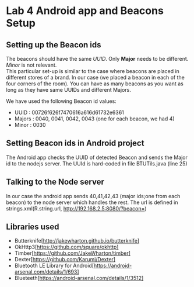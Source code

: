 Lab 4 Android app and Beacons Setup
==================================


Setting up the Beacon ids
-------------------------

The beacons should have the same *UUID*. Only **Major** needs to be different. *Minor* is not relevant.   
This particular set-up is similar to the case where beacons are placed in  different stores of a brand.
In our case (we placed a beacon in each of the four corners of the room). You can have as many beacons
as you want as long as they have same UUIDs and different Majors.
   
We have used the following Beacon id values:
   - UUID : 00726f626f7470616a616d61732e6361
   - Majors : 0040, 0041, 0042, 0043 (one for each beacon, we had 4)
   - Minor : 0030
   
Setting Beacon ids in Android project
-------------------------------------
The Android app checks the UUID of detected Beacon and sends the Major id to the nodejs server.
The UUId is hard-coded in file BTUTils.java (line 25)

   
Talking to the Node server
 -------------------------
 In our case the android app sends 40,41,42,43 (major ids;one from each beacon) to the node server which
 handles the rest.
 The url is defined in strings.xml(R.string.url, http://192.168.2.5:8080/?beacon=)
 
   
Libraries used
--------------
- Butterknife[http://jakewharton.github.io/butterknife]
- OkHttp3[https://github.com/square/okhttp]
- Timber[https://github.com/JakeWharton/timber]
- Dexter[https://github.com/Karumi/Dexter]
- Bluetooth LE Library for Android[https://android-arsenal.com/details/1/693]
- Blueteeth[https://android-arsenal.com/details/1/3512]

























